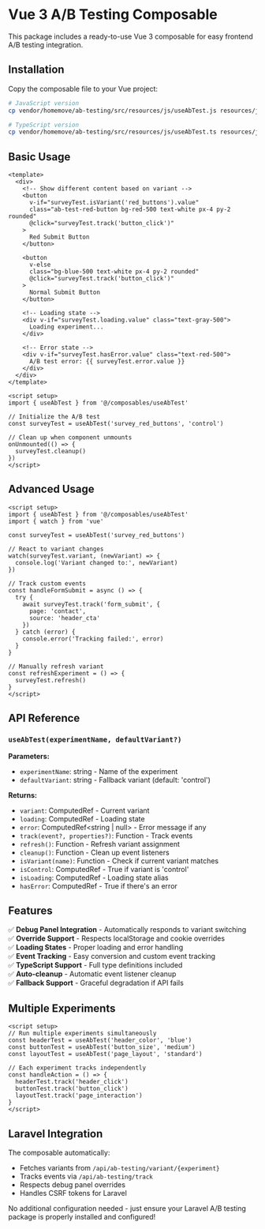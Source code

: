 # Vue 3 A/B Testing Composable

This package includes a ready-to-use Vue 3 composable for easy frontend A/B testing integration.

## Installation

Copy the composable file to your Vue project:

```bash
# JavaScript version
cp vendor/homemove/ab-testing/src/resources/js/useAbTest.js resources/js/composables/

# TypeScript version  
cp vendor/homemove/ab-testing/src/resources/js/useAbTest.ts resources/js/composables/
```

## Basic Usage

```vue
<template>
  <div>
    <!-- Show different content based on variant -->
    <button 
      v-if="surveyTest.isVariant('red_buttons').value"
      class="ab-test-red-button bg-red-500 text-white px-4 py-2 rounded"
      @click="surveyTest.track('button_click')"
    >
      Red Submit Button
    </button>
    
    <button 
      v-else
      class="bg-blue-500 text-white px-4 py-2 rounded"
      @click="surveyTest.track('button_click')"
    >
      Normal Submit Button
    </button>
    
    <!-- Loading state -->
    <div v-if="surveyTest.loading.value" class="text-gray-500">
      Loading experiment...
    </div>
    
    <!-- Error state -->
    <div v-if="surveyTest.hasError.value" class="text-red-500">
      A/B test error: {{ surveyTest.error.value }}
    </div>
  </div>
</template>

<script setup>
import { useAbTest } from '@/composables/useAbTest'

// Initialize the A/B test
const surveyTest = useAbTest('survey_red_buttons', 'control')

// Clean up when component unmounts
onUnmounted(() => {
  surveyTest.cleanup()
})
</script>
```

## Advanced Usage

```vue
<script setup>
import { useAbTest } from '@/composables/useAbTest'
import { watch } from 'vue'

const surveyTest = useAbTest('survey_red_buttons')

// React to variant changes
watch(surveyTest.variant, (newVariant) => {
  console.log('Variant changed to:', newVariant)
})

// Track custom events
const handleFormSubmit = async () => {
  try {
    await surveyTest.track('form_submit', {
      page: 'contact',
      source: 'header_cta'
    })
  } catch (error) {
    console.error('Tracking failed:', error)
  }
}

// Manually refresh variant
const refreshExperiment = () => {
  surveyTest.refresh()
}
</script>
```

## API Reference

### `useAbTest(experimentName, defaultVariant?)`

**Parameters:**
- `experimentName`: string - Name of the experiment
- `defaultVariant`: string - Fallback variant (default: 'control')

**Returns:**
- `variant`: ComputedRef<string> - Current variant
- `loading`: ComputedRef<boolean> - Loading state
- `error`: ComputedRef<string | null> - Error message if any
- `track(event?, properties?)`: Function - Track events
- `refresh()`: Function - Refresh variant assignment
- `cleanup()`: Function - Clean up event listeners
- `isVariant(name)`: Function - Check if current variant matches
- `isControl`: ComputedRef<boolean> - True if variant is 'control'
- `isLoading`: ComputedRef<boolean> - Loading state alias
- `hasError`: ComputedRef<boolean> - True if there's an error

## Features

✅ **Debug Panel Integration** - Automatically responds to variant switching  
✅ **Override Support** - Respects localStorage and cookie overrides  
✅ **Loading States** - Proper loading and error handling  
✅ **Event Tracking** - Easy conversion and custom event tracking  
✅ **TypeScript Support** - Full type definitions included  
✅ **Auto-cleanup** - Automatic event listener cleanup  
✅ **Fallback Support** - Graceful degradation if API fails

## Multiple Experiments

```vue
<script setup>
// Run multiple experiments simultaneously
const headerTest = useAbTest('header_color', 'blue')
const buttonTest = useAbTest('button_size', 'medium')
const layoutTest = useAbTest('page_layout', 'standard')

// Each experiment tracks independently
const handleAction = () => {
  headerTest.track('header_click')
  buttonTest.track('button_click')
  layoutTest.track('page_interaction')
}
</script>
```

## Laravel Integration

The composable automatically:
- Fetches variants from `/api/ab-testing/variant/{experiment}`
- Tracks events via `/api/ab-testing/track`
- Respects debug panel overrides
- Handles CSRF tokens for Laravel

No additional configuration needed - just ensure your Laravel A/B testing package is properly installed and configured!